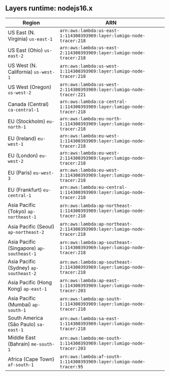 Layers runtime: nodejs16.x
----
| Region | ARN |
| --- | --- |
|US East (N. Virginia)  `us-east-1`|`arn:aws:lambda:us-east-1:114300393969:layer:lumigo-node-tracer:218`|
|US East (Ohio)  `us-east-2`|`arn:aws:lambda:us-east-2:114300393969:layer:lumigo-node-tracer:218`|
|US West (N. California)  `us-west-1`|`arn:aws:lambda:us-west-1:114300393969:layer:lumigo-node-tracer:218`|
|US West (Oregon)  `us-west-2`|`arn:aws:lambda:us-west-2:114300393969:layer:lumigo-node-tracer:221`|
|Canada (Central)  `ca-central-1`|`arn:aws:lambda:ca-central-1:114300393969:layer:lumigo-node-tracer:218`|
|EU (Stockholm)  `eu-north-1`|`arn:aws:lambda:eu-north-1:114300393969:layer:lumigo-node-tracer:218`|
|EU (Ireland)  `eu-west-1`|`arn:aws:lambda:eu-west-1:114300393969:layer:lumigo-node-tracer:218`|
|EU (London)  `eu-west-2`|`arn:aws:lambda:eu-west-2:114300393969:layer:lumigo-node-tracer:218`|
|EU (Paris)  `eu-west-3`|`arn:aws:lambda:eu-west-3:114300393969:layer:lumigo-node-tracer:218`|
|EU (Frankfurt)  `eu-central-1`|`arn:aws:lambda:eu-central-1:114300393969:layer:lumigo-node-tracer:218`|
|Asia Pacific (Tokyo)  `ap-northeast-1`|`arn:aws:lambda:ap-northeast-1:114300393969:layer:lumigo-node-tracer:218`|
|Asia Pacific (Seoul)  `ap-northeast-2`|`arn:aws:lambda:ap-northeast-2:114300393969:layer:lumigo-node-tracer:218`|
|Asia Pacific (Singapore)  `ap-southeast-1`|`arn:aws:lambda:ap-southeast-1:114300393969:layer:lumigo-node-tracer:218`|
|Asia Pacific (Sydney)  `ap-southeast-2`|`arn:aws:lambda:ap-southeast-2:114300393969:layer:lumigo-node-tracer:218`|
|Asia Pacific (Hong Kong)  `ap-east-1`|`arn:aws:lambda:ap-east-1:114300393969:layer:lumigo-node-tracer:203`|
|Asia Pacific (Mumbai)  `ap-south-1`|`arn:aws:lambda:ap-south-1:114300393969:layer:lumigo-node-tracer:218`|
|South America (São Paulo)  `sa-east-1`|`arn:aws:lambda:sa-east-1:114300393969:layer:lumigo-node-tracer:218`|
|Middle East (Bahrain)  `me-south-1`|`arn:aws:lambda:me-south-1:114300393969:layer:lumigo-node-tracer:203`|
|Africa (Cape Town)  `af-south-1`|`arn:aws:lambda:af-south-1:114300393969:layer:lumigo-node-tracer:95`|

